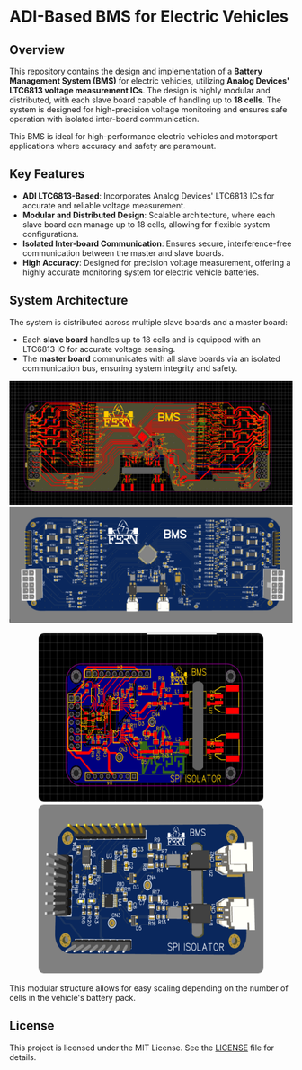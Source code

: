 # ADI-Based BMS for Electric Vehicles

## Overview

This repository contains the design and implementation of a **Battery Management System (BMS)** for electric vehicles, utilizing **Analog Devices' LTC6813 voltage measurement ICs**. The design is highly modular and distributed, with each slave board capable of handling up to **18 cells**. The system is designed for high-precision voltage monitoring and ensures safe operation with isolated inter-board communication.

This BMS is ideal for high-performance electric vehicles and motorsport applications where accuracy and safety are paramount.

## Key Features

- **ADI LTC6813-Based**: Incorporates Analog Devices' LTC6813 ICs for accurate and reliable voltage measurement.
- **Modular and Distributed Design**: Scalable architecture, where each slave board can manage up to 18 cells, allowing for flexible system configurations.
- **Isolated Inter-board Communication**: Ensures secure, interference-free communication between the master and slave boards.
- **High Accuracy**: Designed for precision voltage measurement, offering a highly accurate monitoring system for electric vehicle batteries.

## System Architecture

The system is distributed across multiple slave boards and a master board:
- Each **slave board** handles up to 18 cells and is equipped with an LTC6813 IC for accurate voltage sensing.
- The **master board** communicates with all slave boards via an isolated communication bus, ensuring system integrity and safety.


<img src="./images/slaveBoardPCB.png" alt="SlaveBoard" >

<img src="./images/slaveBoardPCB3d.png" alt="SlaveBoard" >

<p align="center">
  <img src="./images/ADI_isolater.png" alt="Image 1" width="400" height="300" style="border-radius: 10px; border: 1px solid #ddd;">
  <img src="./images/ADI_isolater3d.png" alt="Image 2" width="400" height="300" style="border-radius: 10px; border: 1px solid #ddd;">
</p>

This modular structure allows for easy scaling depending on the number of cells in the vehicle's battery pack.


## License

This project is licensed under the MIT License. See the [LICENSE](LICENSE) file for details.


